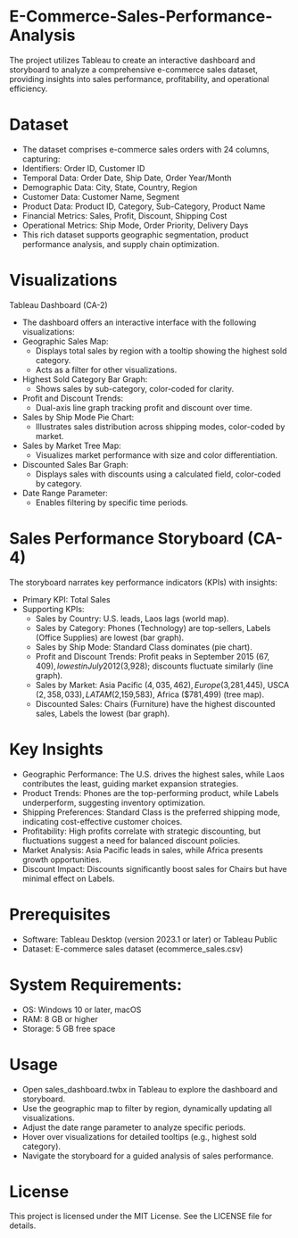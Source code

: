 # E-Commerce-Sales-Performance-Analysis
The project utilizes Tableau to create an interactive dashboard and storyboard to analyze a comprehensive e-commerce sales dataset, providing insights into sales performance, profitability, and operational efficiency.
# Dataset
- The dataset comprises e-commerce sales orders with 24 columns, capturing:
- Identifiers: Order ID, Customer ID
- Temporal Data: Order Date, Ship Date, Order Year/Month
- Demographic Data: City, State, Country, Region
- Customer Data: Customer Name, Segment
- Product Data: Product ID, Category, Sub-Category, Product Name
- Financial Metrics: Sales, Profit, Discount, Shipping Cost
- Operational Metrics: Ship Mode, Order Priority, Delivery Days
- This rich dataset supports geographic segmentation, product performance analysis, and supply chain optimization.
# Visualizations
Tableau Dashboard (CA-2)
- The dashboard offers an interactive interface with the following visualizations:
- Geographic Sales Map:
  - Displays total sales by region with a tooltip showing the highest sold category.
  - Acts as a filter for other visualizations.
- Highest Sold Category Bar Graph:
  - Shows sales by sub-category, color-coded for clarity.
- Profit and Discount Trends:
  - Dual-axis line graph tracking profit and discount over time.
- Sales by Ship Mode Pie Chart:
  - Illustrates sales distribution across shipping modes, color-coded by market.
- Sales by Market Tree Map:
  - Visualizes market performance with size and color differentiation.
- Discounted Sales Bar Graph:
  - Displays sales with discounts using a calculated field, color-coded by category.
- Date Range Parameter:
  - Enables filtering by specific time periods.
# Sales Performance Storyboard (CA-4)
The storyboard narrates key performance indicators (KPIs) with insights:
- Primary KPI: Total Sales
- Supporting KPIs:
  - Sales by Country: U.S. leads, Laos lags (world map).
  - Sales by Category: Phones (Technology) are top-sellers, Labels (Office Supplies) are lowest (bar graph).
  - Sales by Ship Mode: Standard Class dominates (pie chart).
  - Profit and Discount Trends: Profit peaks in September 2015 ($67,409), lowest in July 2012 ($3,928); discounts fluctuate similarly (line graph).
  - Sales by Market: Asia Pacific ($4,035,462), Europe ($3,281,445), USCA ($2,358,033), LATAM ($2,159,583), Africa ($781,499) (tree map).
  - Discounted Sales: Chairs (Furniture) have the highest discounted sales, Labels the lowest (bar graph).
# Key Insights
- Geographic Performance: The U.S. drives the highest sales, while Laos contributes the least, guiding market expansion strategies.
- Product Trends: Phones are the top-performing product, while Labels underperform, suggesting inventory optimization.
- Shipping Preferences: Standard Class is the preferred shipping mode, indicating cost-effective customer choices.
- Profitability: High profits correlate with strategic discounting, but fluctuations suggest a need for balanced discount policies.
- Market Analysis: Asia Pacific leads in sales, while Africa presents growth opportunities.
- Discount Impact: Discounts significantly boost sales for Chairs but have minimal effect on Labels.
# Prerequisites
- Software: Tableau Desktop (version 2023.1 or later) or Tableau Public
- Dataset: E-commerce sales dataset (ecommerce_sales.csv)
# System Requirements:
- OS: Windows 10 or later, macOS
- RAM: 8 GB or higher
- Storage: 5 GB free space
# Usage
- Open sales_dashboard.twbx in Tableau to explore the dashboard and storyboard.
- Use the geographic map to filter by region, dynamically updating all visualizations.
- Adjust the date range parameter to analyze specific periods.
- Hover over visualizations for detailed tooltips (e.g., highest sold category).
- Navigate the storyboard for a guided analysis of sales performance.
# License
This project is licensed under the MIT License. See the LICENSE file for details.
